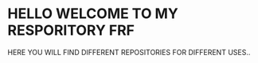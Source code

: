 # HELLO WELCOME TO MY RESPORITORY FRF

HERE YOU WILL FIND DIFFERENT REPOSITORIES FOR DIFFERENT USES..
